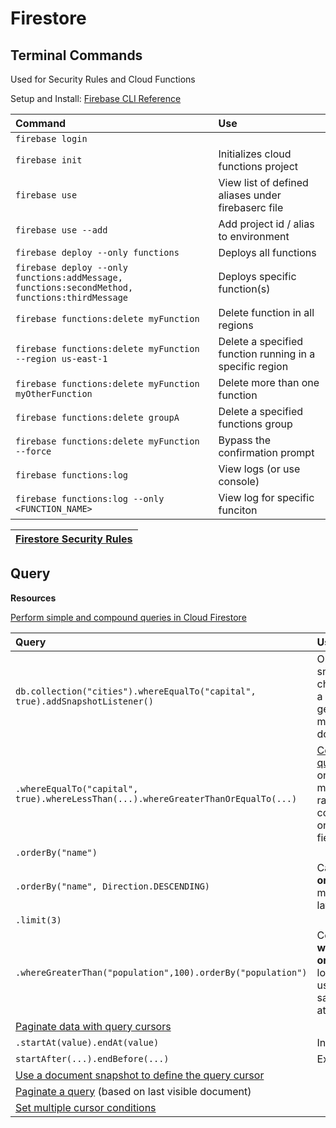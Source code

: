 # Firestore

## Terminal Commands
Used for Security Rules and Cloud Functions

Setup and Install: [Firebase CLI Reference](https://firebase.google.com/docs/cli/)

|Command|Use
|:---|:---|
| `firebase login`| 
| `firebase init`| Initializes cloud functions project
| `firebase use`| View list of defined aliases under firebaserc file
| `firebase use --add` | Add project id / alias to environment
| `firebase deploy --only functions` | Deploys all functions
| `firebase deploy --only functions:addMessage, functions:secondMethod, functions:thirdMessage` | Deploys specific function(s)
| `firebase functions:delete myFunction` | Delete function in all regions
| `firebase functions:delete myFunction --region us-east-1` |  Delete a specified function running in a specific region
|  `firebase functions:delete myFunction myOtherFunction` | Delete more than one function
|  `firebase functions:delete groupA` | Delete a specified functions group
|   `firebase functions:delete myFunction --force` | Bypass the confirmation prompt
| `firebase functions:log` | View logs (or use console)
| `firebase functions:log --only <FUNCTION_NAME>` | View log for specific funciton

|[Firestore Security Rules](firestore-security-rules.md)|
|---|

## Query
**Resources**

[Perform simple and compound queries in Cloud Firestore](https://firebase.google.com/docs/firestore/query-data/queries)

|Query|Use
|:---|:---
|`db.collection("cities").whereEqualTo("capital", true).addSnapshotListener()`|Observes snapshot changes of a query getting multiple documents.
|`.whereEqualTo("capital", true).whereLessThan(...).whereGreaterThanOrEqualTo(...)`|[Compound queries](https://firebase.google.com/docs/firestore/query-data/queries#compound_queries) (Can only perform multiple range comparisons on same field.)
|`.orderBy("name")`
|`.orderBy("name", Direction.DESCENDING)`|Can chain **orderBy** multiple layers.
|`.limit(3)`
|`.whereGreaterThan("population",100).orderBy("population")`|Combining **where** and **orderBy** as long as using the same attribute.
|[Paginate data with query cursors](https://firebase.google.com/docs/firestore/query-data/query-cursors)
|`.startAt(value).endAt(value)` |Inclusive
|`startAfter(...).endBefore(...)`|Exclusive
|[Use a document snapshot to define the query cursor](https://firebase.google.com/docs/firestore/query-data/query-cursors#use_a_document_snapshot_to_define_the_query_cursor)
|[Paginate a query](https://firebase.google.com/docs/firestore/query-data/query-cursors#paginate_a_query) (based on last visible document)
|[Set multiple cursor conditions](https://firebase.google.com/docs/firestore/query-data/query-cursors#set_multiple_cursor_conditions)
